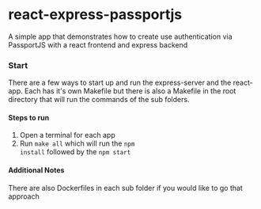 # react-express-passportjs
A simple app that demonstrates how to create use authentication via PassportJS with a react frontend and express backend

### Start
There are a few ways to start up and run the express-server and the react-app. Each has it's own Makefile but there is also a Makefile in the root directory that will run the commands of the sub folders.

#### Steps to run 
1. Open a terminal for each app 
2. Run <code>make all</code> which will run the <code>npm install</code> followed by the <code>npm start</code>

#### Additional Notes 
There are also Dockerfiles in each sub folder if you would like to go that approach
